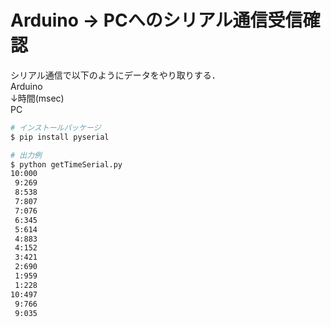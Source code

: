 # Arduino -> PCへのシリアル通信受信確認  

シリアル通信で以下のようにデータをやり取りする．  
Arduino  
↓時間(msec)  
PC  

```bash
# インストールパッケージ
$ pip install pyserial
```

```bash
# 出力例
$ python getTimeSerial.py 
10:000
 9:269
 8:538
 7:807
 7:076
 6:345
 5:614
 4:883
 4:152
 3:421
 2:690
 1:959
 1:228
10:497
 9:766
 9:035
```
